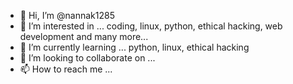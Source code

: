 - 👋 Hi, I’m @nannak1285
- 👀 I’m interested in ... coding, linux, python, ethical hacking, web development and many more...
- 🌱 I’m currently learning ... python, linux, ethical hacking
- 💞️ I’m looking to collaborate on ...
- 📫 How to reach me ...

<!---
nannak1285/nannak1285 is a ✨ special ✨ repository because its `README.md` (this file) appears on your GitHub profile.
You can click the Preview link to take a look at your changes.
--->
